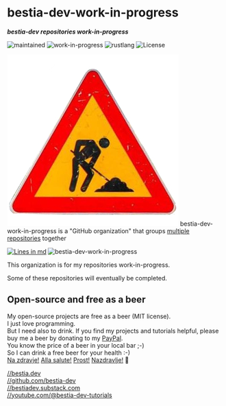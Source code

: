 # bestia-dev-work-in-progress

***bestia-dev repositories work-in-progress***

 ![maintained](https://img.shields.io/badge/maintained-green)
 ![work-in-progress](https://img.shields.io/badge/work_in_progress-orange)
 ![rustlang](https://img.shields.io/badge/rustlang-orange)
 ![License](https://img.shields.io/badge/license-MIT-blue.svg)

 ![logo](https://github.com/bestia-dev-work-in-progress/.github/blob/main/organization/organization_icon_work.jpg?raw=true)
 bestia-dev-work-in-progress is a "GitHub organization" that groups [multiple repositories](https://github.com/orgs/bestia-dev-work-in-progress/repositories?q=sort%3Aname-asc) together

 [![Lines in md](https://img.shields.io/badge/Lines_in_markdown-83-green.svg)](https://github.com/bestia-dev-work-in-progress)
 ![bestia-dev-work-in-progress](https://bestia.dev/webpage_hit_counter/get_svg_image/1940127600.svg)

This organization is for my repositories work-in-progress.

Some of these repositories will eventually be completed.

## Open-source and free as a beer

My open-source projects are free as a beer (MIT license).  
I just love programming.  
But I need also to drink. If you find my projects and tutorials helpful, please buy me a beer by donating to my [PayPal](https://paypal.me/LucianoBestia).  
You know the price of a beer in your local bar ;-)  
So I can drink a free beer for your health :-)  
[Na zdravje!](https://translate.google.com/?hl=en&sl=sl&tl=en&text=Na%20zdravje&op=translate) [Alla salute!](https://dictionary.cambridge.org/dictionary/italian-english/alla-salute) [Prost!](https://dictionary.cambridge.org/dictionary/german-english/prost) [Nazdravlje!](https://matadornetwork.com/nights/how-to-say-cheers-in-50-languages/) 🍻

[//bestia.dev](https://bestia.dev)  
[//github.com/bestia-dev](https://github.com/bestia-dev)  
[//bestiadev.substack.com](https://bestiadev.substack.com)  
[//youtube.com/@bestia-dev-tutorials](https://youtube.com/@bestia-dev-tutorials)  
